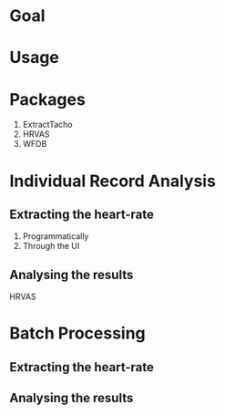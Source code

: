 # Goal

# Usage

# Packages
1. ExtractTacho
2. HRVAS
3. WFDB

# Individual Record Analysis

## Extracting the heart-rate
1. Programmatically
2. Through the UI

## Analysing the results
HRVAS


# Batch Processing

## Extracting the heart-rate
## Analysing the results